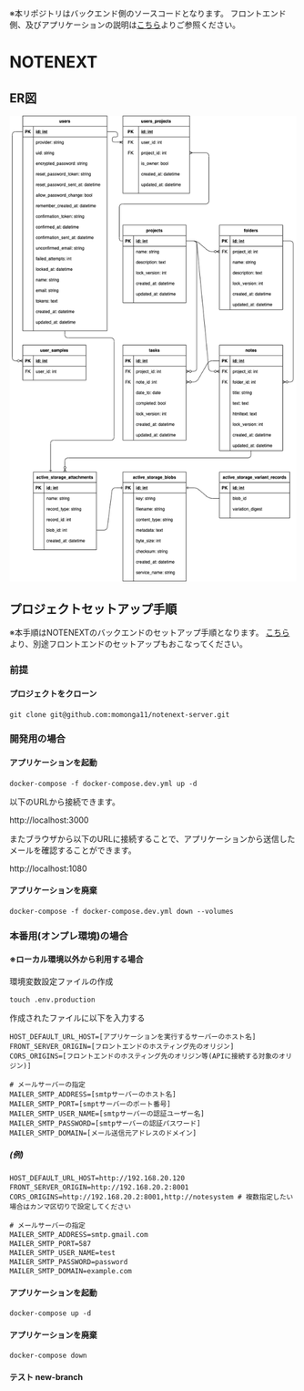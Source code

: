 ※本リポジトリはバックエンド側のソースコードとなります。
 フロントエンド側、及びアプリケーションの説明は[こちら](https://github.com/momonga11/notenext-client "github notenext-client")よりご参照ください。

# NOTENEXT

## ER図

<img src="https://github.com/momonga11/notenext-docs/blob/7bf7f4718304c4def87284fc53e1703bc777f87b/API%E8%A8%AD%E8%A8%88/DB/ER.png" alt="er_diagram" width="700px">

## プロジェクトセットアップ手順

※本手順はNOTENEXTのバックエンドのセットアップ手順となります。
[こちら](https://github.com/momonga11/notenext-server "github notenext-server")より、別途フロントエンドのセットアップもおこなってください。

### 前提

#### プロジェクトをクローン

```
git clone git@github.com:momonga11/notenext-server.git
```

### 開発用の場合

#### アプリケーションを起動

```
docker-compose -f docker-compose.dev.yml up -d
```

以下のURLから接続できます。

http://localhost:3000

またブラウザから以下のURLに接続することで、アプリケーションから送信したメールを確認することができます。

http://localhost:1080

#### アプリケーションを廃棄

```
docker-compose -f docker-compose.dev.yml down --volumes
```

### 本番用(オンプレ環境)の場合

#### ※ローカル環境以外から利用する場合

環境変数設定ファイルの作成

```
touch .env.production
```

作成されたファイルに以下を入力する

```
HOST_DEFAULT_URL_HOST=[アプリケーションを実行するサーバーのホスト名]
FRONT_SERVER_ORIGIN=[フロントエンドのホスティング先のオリジン]
CORS_ORIGINS=[フロントエンドのホスティング先のオリジン等(APIに接続する対象のオリジン)]

# メールサーバーの指定
MAILER_SMTP_ADDRESS=[smtpサーバーのホスト名]
MAILER_SMTP_PORT=[smptサーバーのポート番号]
MAILER_SMTP_USER_NAME=[smtpサーバーの認証ユーザー名]
MAILER_SMTP_PASSWORD=[smtpサーバーの認証パスワード]
MAILER_SMTP_DOMAIN=[メール送信元アドレスのドメイン]
```

##### (例)

```
HOST_DEFAULT_URL_HOST=http://192.168.20.120
FRONT_SERVER_ORIGIN=http://192.168.20.2:8001
CORS_ORIGINS=http://192.168.20.2:8001,http://notesystem # 複数指定したい場合はカンマ区切りで設定してください

# メールサーバーの指定
MAILER_SMTP_ADDRESS=smtp.gmail.com
MAILER_SMTP_PORT=587
MAILER_SMTP_USER_NAME=test
MAILER_SMTP_PASSWORD=password
MAILER_SMTP_DOMAIN=example.com
```

#### アプリケーションを起動

```
docker-compose up -d
```

####  アプリケーションを廃棄

```
docker-compose down
```
#### テスト new-branch
